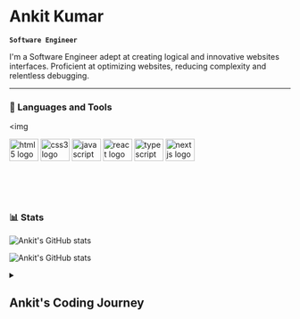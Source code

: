 #  Ankit Kumar

**`Software Engineer`**

I'm a Software Engineer adept at creating logical and innovative websites interfaces. Proficient at optimizing websites, reducing complexity and relentless debugging.

---

### 🧰 Languages and Tools

<img<div align="left">
  <img src="https://cdn.jsdelivr.net/gh/devicons/devicon/icons/html5/html5-original.svg" height="40" width="52" alt="html5 logo"  />
  <img src="https://cdn.jsdelivr.net/gh/devicons/devicon/icons/css3/css3-original.svg" height="40" width="52" alt="css3 logo"  />
  <img src="https://cdn.jsdelivr.net/gh/devicons/devicon/icons/javascript/javascript-original.svg" height="40" width="52" alt="javascript logo"  />
  <img src="https://cdn.jsdelivr.net/gh/devicons/devicon/icons/react/react-original.svg" height="40" width="52" alt="react logo"  />
  <img src="https://cdn.jsdelivr.net/gh/devicons/devicon/icons/typescript/typescript-original.svg" height="40" width="52" alt="typescript logo"  />
  <img src="https://cdn.jsdelivr.net/gh/devicons/devicon/icons/nextjs/nextjs-original.svg" height="40" width="52" alt="nextjs logo"  />
</div>


<br />
<br />

#

### 📊 Stats

![Ankit's GitHub stats](https://github-readme-stats.vercel.app/api?username=ankit8295&hide=stars,contribs&show_icons=true&theme=gruvbox)

![Ankit's GitHub stats](https://github-readme-stats.vercel.app/api/top-langs/?username=ankit8295&layout=compact&theme=gruvbox)

<details>
 <summary><h2>Ankit's Coding Journey</h2></summary>
   I started my journey as a naive electronics enthusiast with a passion to one day get a career in the field, simultaneously learning multiple aspects of the windows operating system, with a dream to build the most optimized windows image for personal use. My interest in development peaked, due to which I started learning about multiple languages. This lead me to the path, that I'm on today, to become a full stack developer by the end of 2022.

[My Website](https://ankitresume.netlify.app)
